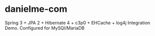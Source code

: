 # danielme-com
Spring 3 + JPA 2 + Hibernate 4 + c3p0 + EHCache + log4j Integration Demo. Configured for MySQl/MariaDB

